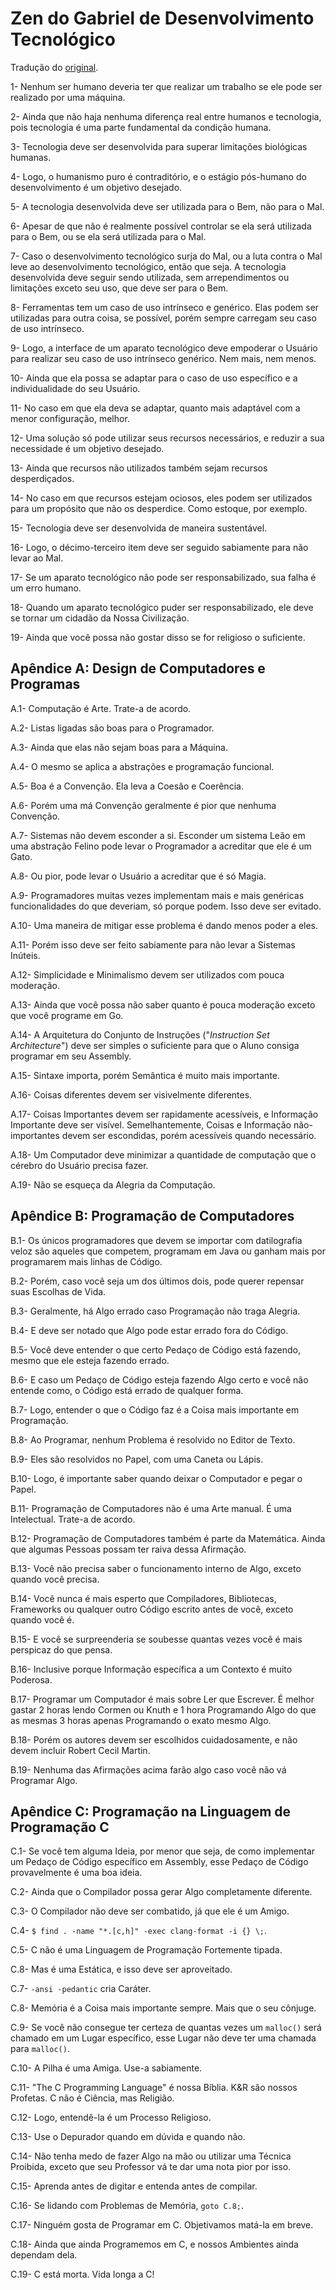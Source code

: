 <!-- pt :: Zen do Gabriel de Desenvolvimento Tecnológico :: 2024-09-21 20:44:01 -->

# Zen do Gabriel de Desenvolvimento Tecnológico

Tradução do [original](/posts/zen.html).

1- Nenhum ser humano deveria ter que realizar um trabalho se ele pode ser
realizado por uma máquina.

2- Ainda que não haja nenhuma diferença real entre humanos e tecnologia, pois
tecnologia é uma parte fundamental da condição humana.

3- Tecnologia deve ser desenvolvida para superar limitações biológicas humanas.

4- Logo, o humanismo puro é contraditório, e o estágio pós-humano do
desenvolvimento é um objetivo desejado.

5- A tecnologia desenvolvida deve ser utilizada para o Bem, não para o Mal.

6- Apesar de que não é realmente possível controlar se ela será utilizada para o
Bem, ou se ela será utilizada para o Mal.

7- Caso o desenvolvimento tecnológico surja do Mal, ou a luta contra o Mal leve
ao desenvolvimento tecnológico, então que seja. A tecnologia desenvolvida deve
seguir sendo utilizada, sem arrependimentos ou limitações exceto seu uso, que
deve ser para o Bem.

8- Ferramentas tem um caso de uso intrínseco e genérico. Elas podem ser
utilizadas para outra coisa, se possível, porém sempre carregam seu caso de uso
intrínseco.

9- Logo, a interface de um aparato tecnológico deve empoderar o Usuário para
realizar seu caso de uso intrínseco genérico. Nem mais, nem menos.

10- Ainda que ela possa se adaptar para o caso de uso específico e a
individualidade do seu Usuário.

11- No caso em que ela deva se adaptar, quanto mais adaptável com a menor
configuração, melhor.

12- Uma solução só pode utilizar seus recursos necessários, e reduzir a sua
necessidade é um objetivo desejado.

13- Ainda que recursos não utilizados também sejam recursos desperdiçados.

14- No caso em que recursos estejam ociosos, eles podem ser utilizados para um
propósito que não os desperdice. Como estoque, por exemplo.

15- Tecnologia deve ser desenvolvida de maneira sustentável.

16- Logo, o décimo-terceiro item deve ser seguido sabiamente para não levar ao
Mal.

17- Se um aparato tecnológico não pode ser responsabilizado, sua falha é um erro
humano.

18- Quando um aparato tecnológico puder ser responsabilizado, ele deve se tornar
um cidadão da Nossa Civilização.

19- Ainda que você possa não gostar disso se for religioso o suficiente.

## Apêndice A: Design de Computadores e Programas

A.1- Computação é Arte. Trate-a de acordo.

A.2- Listas ligadas são boas para o Programador.

A.3- Ainda que elas não sejam boas para a Máquina.

A.4- O mesmo se aplica a abstrações e programação funcional.

A.5- Boa é a Convenção. Ela leva a Coesão e Coerência.

A.6- Porém uma má Convenção geralmente é pior que nenhuma Convenção.

A.7- Sistemas não devem esconder a si. Esconder um sistema Leão em uma abstração
Felino pode levar o Programador a acreditar que ele é um Gato.

A.8- Ou pior, pode levar o Usuário a acreditar que é só Magia.

A.9- Programadores muitas vezes implementam mais e mais genéricas
funcionalidades do que deveriam, só porque podem. Isso deve ser evitado.

A.10- Uma maneira de mitigar esse problema é dando menos poder a eles.

A.11- Porém isso deve ser feito sabiamente para não levar a Sistemas Inúteis.

A.12- Simplicidade e Minimalismo devem ser utilizados com pouca moderação.

A.13- Ainda que você possa não saber quanto é pouca moderação exceto que você
programe em Go.

A.14- A Arquitetura do Conjunto de Instruções ("_Instruction Set Architecture_")
deve ser simples o suficiente para que o Aluno consiga programar em seu
Assembly.

A.15- Sintaxe importa, porém Semântica é muito mais importante.

A.16- Coisas diferentes devem ser visivelmente diferentes.

A.17- Coisas Importantes devem ser rapidamente acessíveis, e Informação
Importante deve ser visível. Semelhantemente, Coisas e Informação
não-importantes devem ser escondidas, porém acessíveis quando necessário.

A.18- Um Computador deve minimizar a quantidade de computação que o cérebro do
Usuário precisa fazer.

A.19- Não se esqueça da Alegria da Computação.

## Apêndice B: Programação de Computadores

B.1- Os únicos programadores que devem se importar com datilografia veloz são
aqueles que competem, programam em Java ou ganham mais por programarem mais
linhas de Código.

B.2- Porém, caso você seja um dos últimos dois, pode querer repensar suas
Escolhas de Vida.

B.3- Geralmente, há Algo errado caso Programação não traga Alegria.

B.4- E deve ser notado que Algo pode estar errado fora do Código.

B.5- Você deve entender o que certo Pedaço de Código está fazendo, mesmo que ele
esteja fazendo errado.

B.6- E caso um Pedaço de Código esteja fazendo Algo certo e você não entende
como, o Código está errado de qualquer forma.

B.7- Logo, entender o que o Código faz é a Coisa mais importante em Programação.

B.8- Ao Programar, nenhum Problema é resolvido no Editor de Texto.

B.9- Eles são resolvidos no Papel, com uma Caneta ou Lápis.

B.10- Logo, é importante saber quando deixar o Computador e pegar o Papel.

B.11- Programação de Computadores não é uma Arte manual. É uma Intelectual.
Trate-a de acordo.

B.12- Programação de Computadores também é parte da Matemática. Ainda que algumas
Pessoas possam ter raiva dessa Afirmação.

B.13- Você não precisa saber o funcionamento interno de Algo, exceto quando você
precisa.

B.14- Você nunca é mais esperto que Compiladores, Bibliotecas, Frameworks ou
qualquer outro Código escrito antes de você, exceto quando você é.

B.15- E você se surpreenderia se soubesse quantas vezes você é mais perspicaz do
que pensa.

B.16- Inclusive porque Informação específica a um Contexto é muito Poderosa.

B.17- Programar um Computador é mais sobre Ler que Escrever. É melhor gastar 2
horas lendo Cormen ou Knuth e 1 hora Programando Algo do que as mesmas 3 horas
apenas Programando o exato mesmo Algo.

B.18- Porém os autores devem ser escolhidos cuidadosamente, e não devem incluir
Robert Cecil Martin.

B.19- Nenhuma das Afirmações acima farão algo caso você não vá Programar Algo.

## Apêndice C: Programação na Linguagem de Programação C

C.1- Se você tem alguma Ideia, por menor que seja, de como implementar um Pedaço
de Código específico em Assembly, esse Pedaço de Código provavelmente é uma boa
ideia.

C.2- Ainda que o Compilador possa gerar Algo completamente diferente.

C.3- O Compilador não deve ser combatido, já que ele é um Amigo.

C.4- `$ find . -name "*.[c,h]" -exec clang-format -i {} \;`.

C.5- C não é uma Linguagem de Programação Fortemente tipada.

C.8- Mas é uma Estática, e isso deve ser aproveitado.

C.7- `-ansi -pedantic` cria Caráter.

C.8- Memória é a Coisa mais importante sempre. Mais que o seu cônjuge.

C.9- Se você não consegue ter certeza de quantas vezes um `malloc()` será
chamado em um Lugar específico, esse Lugar não deve ter uma chamada para
`malloc()`.

C.10- A Pilha é uma Amiga. Use-a sabiamente.

C.11- "The C Programming Language" é nossa Bíblia. K&R são nossos Profetas. C
não é Ciência, mas Religião.

C.12- Logo, entendê-la é um Processo Religioso.

C.13- Use o Depurador quando em dúvida e quando não.

C.14- Não tenha medo de fazer Algo na mão ou utilizar uma Técnica Proibida,
exceto que seu Professor vá te dar uma nota pior por isso.

C.15- Aprenda antes de digitar e entenda antes de compilar.

C.16- Se lidando com Problemas de Memória, `goto C.8;`.

C.17- Ninguém gosta de Programar em C. Objetivamos matá-la em breve.

C.18- Ainda que ainda Programemos em C, e nossos Ambientes ainda dependam dela.

C.19- C está morta. Vida longa a C!
